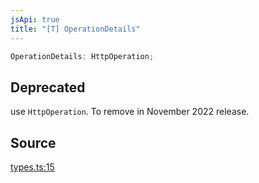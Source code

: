 ```yaml
---
jsApi: true
title: "[T] OperationDetails"
---
```


```ts
OperationDetails: HttpOperation;
```

## Deprecated

use `HttpOperation`. To remove in November 2022 release.

## Source

[types.ts:15](https://github.com/markcowl/cadl/blob/1a6d2b70/packages/http/src/types.ts#L15)
